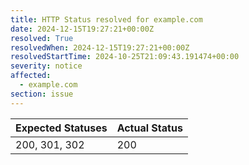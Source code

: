 ```yaml
---
title: HTTP Status resolved for example.com
date: 2024-12-15T19:27:21+00:00Z
resolved: True
resolvedWhen: 2024-12-15T19:27:21+00:00Z
resolvedStartTime: 2024-10-25T21:09:43.191474+00:00
severity: notice
affected:
  - example.com
section: issue
---
```


| Expected Statuses | Actual Status  |
|-------------------|----------------|
| 200, 301, 302 | 200 |
